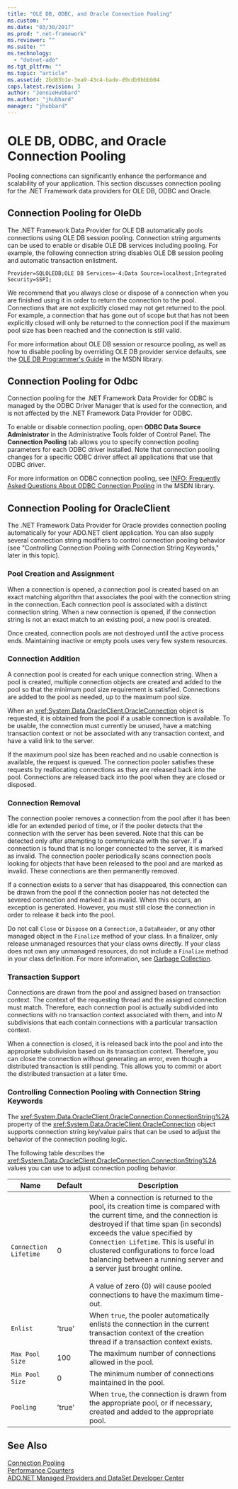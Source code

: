 ```yaml
---
title: "OLE DB, ODBC, and Oracle Connection Pooling"
ms.custom: ""
ms.date: "03/30/2017"
ms.prod: ".net-framework"
ms.reviewer: ""
ms.suite: ""
ms.technology: 
  - "dotnet-ado"
ms.tgt_pltfrm: ""
ms.topic: "article"
ms.assetid: 2bd83b1e-3ea9-43c4-bade-d9cdb9bbbb04
caps.latest.revision: 3
author: "JennieHubbard"
ms.author: "jhubbard"
manager: "jhubbard"
---
```

# OLE DB, ODBC, and Oracle Connection Pooling
Pooling connections can significantly enhance the performance and scalability of your application. This section discusses connection pooling for the .NET Framework data providers for OLE DB, ODBC and Oracle.  
  
## Connection Pooling for OleDb  
 The .NET Framework Data Provider for OLE DB automatically pools connections using OLE DB session pooling. Connection string arguments can be used to enable or disable OLE DB services including pooling. For example, the following connection string disables OLE DB session pooling and automatic transaction enlistment.  
  
```  
Provider=SQLOLEDB;OLE DB Services=-4;Data Source=localhost;Integrated Security=SSPI;  
```  
  
 We recommend that you always close or dispose of a connection when you are finished using it in order to return the connection to the pool. Connections that are not explicitly closed may not get returned to the pool. For example, a connection that has gone out of scope but that has not been explicitly closed will only be returned to the connection pool if the maximum pool size has been reached and the connection is still valid.  
  
 For more information about OLE DB session or resource pooling, as well as how to disable pooling by overriding OLE DB provider service defaults, see the [OLE DB Programmer's Guide](http://go.microsoft.com/fwlink/?linkid=45232) in the MSDN library.  
  
## Connection Pooling for Odbc  
 Connection pooling for the .NET Framework Data Provider for ODBC is managed by the ODBC Driver Manager that is used for the connection, and is not affected by the .NET Framework Data Provider for ODBC.  
  
 To enable or disable connection pooling, open **ODBC Data Source Administrator** in the Administrative Tools folder of Control Panel. The **Connection Pooling** tab allows you to specify connection pooling parameters for each ODBC driver installed. Note that connection pooling changes for a specific ODBC driver affect all applications that use that ODBC driver.  
  
 For more information on ODBC connection pooling, see [INFO: Frequently Asked Questions About ODBC Connection Pooling](http://support.microsoft.com/kb/169470) in the MSDN library.  
  
## Connection Pooling for OracleClient  
 The .NET Framework Data Provider for Oracle provides connection pooling automatically for your ADO.NET client application. You can also supply several connection string modifiers to control connection pooling behavior (see "Controlling Connection Pooling with Connection String Keywords," later in this topic).  
  
### Pool Creation and Assignment  
 When a connection is opened, a connection pool is created based on an exact matching algorithm that associates the pool with the connection string in the connection. Each connection pool is associated with a distinct connection string. When a new connection is opened, if the connection string is not an exact match to an existing pool, a new pool is created.  
  
 Once created, connection pools are not destroyed until the active process ends. Maintaining inactive or empty pools uses very few system resources.  
  
### Connection Addition  
 A connection pool is created for each unique connection string. When a pool is created, multiple connection objects are created and added to the pool so that the minimum pool size requirement is satisfied. Connections are added to the pool as needed, up to the maximum pool size.  
  
 When an <xref:System.Data.OracleClient.OracleConnection> object is requested, it is obtained from the pool if a usable connection is available. To be usable, the connection must currently be unused, have a matching transaction context or not be associated with any transaction context, and have a valid link to the server.  
  
 If the maximum pool size has been reached and no usable connection is available, the request is queued. The connection pooler satisfies these requests by reallocating connections as they are released back into the pool. Connections are released back into the pool when they are closed or disposed.  
  
### Connection Removal  
 The connection pooler removes a connection from the pool after it has been idle for an extended period of time, or if the pooler detects that the connection with the server has been severed. Note that this can be detected only after attempting to communicate with the server. If a connection is found that is no longer connected to the server, it is marked as invalid. The connection pooler periodically scans connection pools looking for objects that have been released to the pool and are marked as invalid. These connections are then permanently removed.  
  
 If a connection exists to a server that has disappeared, this connection can be drawn from the pool if the connection pooler has not detected the severed connection and marked it as invalid. When this occurs, an exception is generated. However, you must still close the connection in order to release it back into the pool.  
  
 Do not call `Close` or `Dispose` on a `Connection`, a `DataReader`, or any other managed object in the `Finalize` method of your class. In a finalizer, only release unmanaged resources that your class owns directly. If your class does not own any unmanaged resources, do not include a `Finalize` method in your class definition. For more information, see [Garbage Collection](../../../../docs/standard/garbage-collection/index.md).  
  
### Transaction Support  
 Connections are drawn from the pool and assigned based on transaction context. The context of the requesting thread and the assigned connection must match. Therefore, each connection pool is actually subdivided into connections with no transaction context associated with them, and into *N* subdivisions that each contain connections with a particular transaction context.  
  
 When a connection is closed, it is released back into the pool and into the appropriate subdivision based on its transaction context. Therefore, you can close the connection without generating an error, even though a distributed transaction is still pending. This allows you to commit or abort the distributed transaction at a later time.  
  
### Controlling Connection Pooling with Connection String Keywords  
 The <xref:System.Data.OracleClient.OracleConnection.ConnectionString%2A> property of the <xref:System.Data.OracleClient.OracleConnection> object supports connection string key/value pairs that can be used to adjust the behavior of the connection pooling logic.  
  
 The following table describes the <xref:System.Data.OracleClient.OracleConnection.ConnectionString%2A> values you can use to adjust connection pooling behavior.  
  
|Name|Default|Description|  
|----------|-------------|-----------------|  
|`Connection Lifetime`|0|When a connection is returned to the pool, its creation time is compared with the current time, and the connection is destroyed if that time span (in seconds) exceeds the value specified by `Connection Lifetime`. This is useful in clustered configurations to force load balancing between a running server and a server just brought online.<br /><br /> A value of zero (0) will cause pooled connections to have the maximum time-out.|  
|`Enlist`|'true'|When `true`, the pooler automatically enlists the connection in the current transaction context of the creation thread if a transaction context exists.|  
|`Max Pool Size`|100|The maximum number of connections allowed in the pool.|  
|`Min Pool Size`|0|The minimum number of connections maintained in the pool.|  
|`Pooling`|'true'|When `true`, the connection is drawn from the appropriate pool, or if necessary, created and added to the appropriate pool.|  
  
## See Also  
 [Connection Pooling](../../../../docs/framework/data/adonet/connection-pooling.md)   
 [Performance Counters](../../../../docs/framework/data/adonet/performance-counters.md)   
 [ADO.NET Managed Providers and DataSet Developer Center](http://go.microsoft.com/fwlink/?LinkId=217917)

